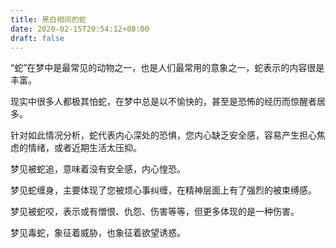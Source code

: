 ```yaml
---
title: 黑白相间的蛇
date: 2020-02-15T20:54:12+08:00
draft: false
---
```


“蛇”在梦中是最常见的动物之一，也是人们最常用的意象之一，蛇表示的内容很是丰富。

现实中很多人都极其怕蛇，在梦中总是以不愉快的，甚至是恐怖的经历而惊醒者居多。

针对如此情况分析，蛇代表内心深处的恐惧，您内心缺乏安全感，容易产生担心焦虑的情绪，或者近期生活太压抑。

梦见被蛇追，意味着没有安全感，内心惶恐。

梦见蛇缠身，主要体现了您被烦心事纠缠，在精神层面上有了强烈的被束缚感。

梦见被蛇咬，表示或有憎恨、仇怨、伤害等等，但更多体现的是一种伤害。

梦见毒蛇，象征着威胁，也象征着欲望诱惑。

